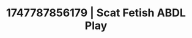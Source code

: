 ---
categories:
- ASMR tingles
- Mindful JOI
- Immersive erotica
- Public sex
- Erotic slow burn
image: /assets/images/1747787856179.jpg
layout: post
seo:
  description: Featured content with artistic Scat Fetish, ABDL Play. HD images available.
  keywords: Scat Fetish, ABDL Play
  og_image: /assets/images/1747787856179.jpg
  schema_type: VisualArtwork
tags:
- ABDL Play
- '#1747787856179'
- Scat Fetish
title: 1747787856179 | Scat Fetish ABDL Play
---